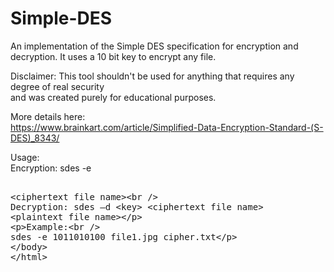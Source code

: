 # Simple-DES

An implementation of the Simple DES specification for encryption and decryption.
It uses a 10 bit key to encrypt any file.

Disclaimer: This tool shouldn't be used for anything that requires any degree of real security  
and was created purely for educational purposes.

More details here:  
https://www.brainkart.com/article/Simplified-Data-Encryption-Standard-(S-DES)_8343/

Usage:  
Encryption: sdes -e <key> <plaintext file name> <ciphertext file name>  
Decryption: sdes –d <key> <ciphertext file name> <plaintext file name>  

Example:  
sdes -e 1011010100 file1.jpg cipher.txt
